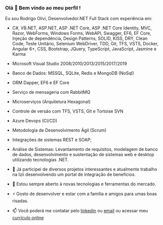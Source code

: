 <!-- ### Hi there 👋


**rodrigojolivi/rodrigojolivi** is a ✨ _special_ ✨ repository because its `README.md` (this file) appears on your GitHub profile.

Here are some ideas to get you started:

- 🔭 I’m currently working on ...
- 🌱 I’m currently learning ...
- 👯 I’m looking to collaborate on ...
- 🤔 I’m looking for help with ...
- 💬 Ask me about ...
- 📫 How to reach me: ...
- 😄 Pronouns: ...
- ⚡ Fun fact: ...
-->

### Olá 👋 Bem vindo ao meu perfil !

Eu sou Rodrigo Olivi, Desenvolvedor.NET Full Stack com experiência em:

- C#, VB.NET, ASP.NET, ASP .NET Core, ASP .NET Core Identity, MVC, Razor, WebForms, Windows Forms, WebAPI, Swagger, EF6, EF Core, Injeção de dependência, Design Patterns, SOLID, KISS, DRY, Clean Code, Teste Unitário, Selenium WebDriver, TDD, Git, TFS, VSTS, Docker, Angular 6+, CSS, Bootstrap, JQuery, TypeScript, JavaScript, Jasmine e Karma

- Microsoft Visual Studio 2008/2010/2013/2015/2017/2019

- Banco de Dados: MSSQL, SQLite, Redis e MongoDB (NoSql)

- ORM Dapper, EF6 e EF Core

- Serviço de mensageria com RabbitMQ

- Microserviços (Arquitetura Hexagonal)

- Controle de versão com TFS, VSTS, Git e Tortoise SVN

- Azure Devops (CI/CD)

- Metodologia de Desenvolvimento Ágil (Scrum)

- Integrações de sistemas REST e SOAP;

- Análise de Sistemas: Levantamento de requisitos, modelagem de banco de dados, desenvolvimento e sustentação de sistemas web e desktop utilizando tecnologias .NET. 

- 🔭 Já participei de diversos projetos interessantes e atualmente trabalho na Izii desenvolvendo um portal de integração de benefícios.

- 🌱 Estou sempre aberto à novas tecnologias e ferramentas do mercado.

- ⚡ Gosto de desenvolver e estar com a família e amigos para umas boas risadas.

- 📫 Você poderá me contatar pelo [linkedin](https://www.linkedin.com/in/rodrigojolivi/) ou [email](mailto:rodrigojolivi@gmail.com) ou acessar meu [currículo online](https://resume.io/r/ebLeNhaKq) 

<!--
**rodrigojolivi/rodrigojolivi** is a ✨ _special_ ✨ repository because its `README.md` (this file) appears on your GitHub profile.

Here are some ideas to get you started:

- 🔭 I’m currently working on ...
- 🌱 I’m currently learning ...
- 👯 I’m looking to collaborate on ...
- 🤔 I’m looking for help with ...
- 💬 Ask me about ...
- 📫 How to reach me: ...
- 😄 Pronouns: ...
- ⚡ Fun fact: ...
-->
